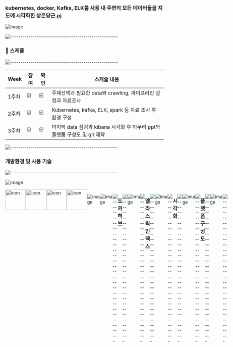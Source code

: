 ### kubernetes, docker, Kafka, ELK를 사용 내 주변의 모든 데이터들을 지도에 시각화한 삶은당근.pj

![image](https://user-images.githubusercontent.com/97927143/161081887-31320b29-55e6-46cc-8b41-1e884e73584d.png)


![-----------------------------------------------------](https://raw.githubusercontent.com/andreasbm/readme/master/assets/lines/colored.png)

### 📝 스케쥴

![-----------------------------------------------------](https://raw.githubusercontent.com/andreasbm/readme/master/assets/lines/colored.png)

| Week | 참여 | 확인 | 스케쥴 내용 |
| ------ | -- | -- |----------- |
| 1주차 | ☑️ | ☑️ | 주제선택과 필요한 data와 crawling, 파이프라인 설정과 자료조사 |
| 2주차 | ☑️ | ☑️ | Kubernetes, kafka, ELK, spark 등 자료 조사 후 환경 구성  |
| 3주차 | ☑️ | ☑️ | 마지막 data 점검과 kibana 시각화 후 마무리 ppt와 플랫폼 구성도 및 git 제작 |

![-----------------------------------------------------](https://raw.githubusercontent.com/andreasbm/readme/master/assets/lines/colored.png)

### 개발환경 및 사용 기술

![-----------------------------------------------------](https://raw.githubusercontent.com/andreasbm/readme/master/assets/lines/colored.png)

![image](https://user-images.githubusercontent.com/97927143/161089166-594e124a-9ad9-45bf-af48-2d2d24b5a355.png)

<div style="display: flex; align-items: flex-start;"><img src="https://techstack-generator.vercel.app/kubernetes-icon.svg" alt="icon" width="65" height="65" /><img src="https://techstack-generator.vercel.app/docker-icon.svg" alt="icon" width="65" height="65" /><div style="display: flex; align-items: flex-start;"></div>

<div style="display: flex; align-items: flex-start;"><img src="https://techstack-generator.vercel.app/django-icon.svg" alt="icon" width="65" height="65" /><img src="https://techstack-generator.vercel.app/mysql-icon.svg" alt="icon" width="65" height="65" /></div>

<div style="display: flex; align-items: flex-start;"></div>

![image](https://user-images.githubusercontent.com/97927143/161084969-0e3a91d7-997d-42db-8093-4ed9ace8ce40.png)

![image](https://user-images.githubusercontent.com/97927143/161084255-cb9c4ca6-dfd4-42b0-a2d0-18e81d3af1d8.png)



![-----------------------------------------------------](https://raw.githubusercontent.com/andreasbm/readme/master/assets/lines/colored.png)

### 도커 허브

![-----------------------------------------------------](https://raw.githubusercontent.com/andreasbm/readme/master/assets/lines/colored.png)

![image](https://user-images.githubusercontent.com/97927143/161083078-40a67d5e-df2d-42e0-9c81-58bbd612b383.png)

![-----------------------------------------------------](https://raw.githubusercontent.com/andreasbm/readme/master/assets/lines/colored.png)

### 엘라스틱 인덱스

![-----------------------------------------------------](https://raw.githubusercontent.com/andreasbm/readme/master/assets/lines/colored.png)


![image](https://user-images.githubusercontent.com/97927143/161083703-8804a9c4-9c75-4e26-a370-ffa1e6872613.png)



![-----------------------------------------------------](https://raw.githubusercontent.com/andreasbm/readme/master/assets/lines/colored.png)

### 시각화

![-----------------------------------------------------](https://raw.githubusercontent.com/andreasbm/readme/master/assets/lines/colored.png)

![image](https://user-images.githubusercontent.com/97927143/161082845-b4d71fc7-5a8f-4872-8536-03cbd8e1b881.png)

![-----------------------------------------------------](https://raw.githubusercontent.com/andreasbm/readme/master/assets/lines/colored.png)

### 플랫폼 구성도

![-----------------------------------------------------](https://raw.githubusercontent.com/andreasbm/readme/master/assets/lines/colored.png)

![image](https://user-images.githubusercontent.com/97927143/161082642-7167a521-6604-4fc1-b664-cf334775d653.png)

![-----------------------------------------------------](https://raw.githubusercontent.com/andreasbm/readme/master/assets/lines/colored.png)

